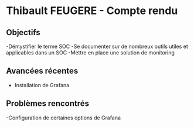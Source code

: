 # Thibault FEUGERE - Compte rendu


## Objectifs

-Démystifier le terme SOC 
-Se documenter sur de nombreux outils utiles et applicables dans un SOC 
-Mettre en place une solution de monitoring 

## Avancées récentes

- Installation de Grafana

## Problèmes rencontrés

-Configuration de certaines options de Grafana 
